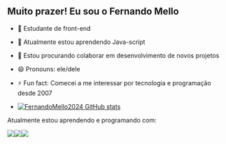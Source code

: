 ## Muito prazer! Eu sou o Fernando Mello 

- 🔭 Estudante de front-end
- 🌱 Atualmente estou aprendendo Java-script
- 👯 Estou procurando colaborar em desenvolvimento de novos projetos
- 😄 Pronouns: ele/dele
- ⚡ Fun fact: Comecei a me interessar por tecnologia e programação desde 2007

- [![FernandoMello2024 GitHub stats](https://github-readme-stats.vercel.app/api?username=FernandoMello2024)](https://github.com/FernandoMello2024/github-readme-stats)

Atualmente estou aprendendo e programando com:

<img src="https://img.shields.io/badge/JavaScript-F7DF1E?style=for-the-badge&logo=javascript&logoColor=black"><img src="https://img.shields.io/badge/HTML5-E34F26?style=for-the-badge&logo=html5&logoColor=white"><img src="https://img.shields.io/badge/CSS3-1572B6?style=for-the-badge&logo=css3&logoColor=white">
